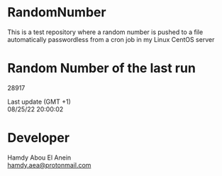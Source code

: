 # RandomNumber    
This is a test repository where a random number is pushed to a file automatically passwordless from a cron job in my Linux CentOS server    
# Random Number of the last run   
28917
      
Last update (GMT +1)    
08/25/22 20:00:02
# Developer    
Hamdy Abou El Anein   
hamdy.aea@protonmail.com
